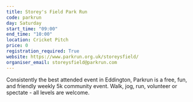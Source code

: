 ```yaml
---
title: Storey's Field Park Run
code: parkrun
day: Saturday
start_time: "09:00"
end_time: "10:00"
location: Cricket Pitch
price: 0
registration_required: True
website: https://www.parkrun.org.uk/storeysfield/
organiser_email: storeysfield@parkrun.com
---
```


Consistently the best attended event in Eddington, Parkrun is a free, fun, and friendly weekly 5k community event. Walk, jog, run, volunteer or spectate - all levels are welcome.
